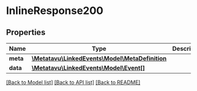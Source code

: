 # InlineResponse200

## Properties
Name | Type | Description | Notes
------------ | ------------- | ------------- | -------------
**meta** | [**\Metatavu\LinkedEvents\Model\MetaDefinition**](MetaDefinition.md) |  | [optional] 
**data** | [**\Metatavu\LinkedEvents\Model\Event[]**](Event.md) |  | [optional] 

[[Back to Model list]](../README.md#documentation-for-models) [[Back to API list]](../README.md#documentation-for-api-endpoints) [[Back to README]](../README.md)


